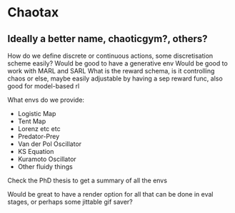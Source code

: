 # Chaotax

## Ideally a better name, chaoticgym?, others?

How do we define discrete or continuous actions, some discretisation scheme easily?
Would be good to have a generative env
Would be good to work with MARL and SARL
What is the reward schema, is it controlling chaos or else, maybe easily adjustable by having a sep reward func, also good for model-based rl

What envs do we provide:
- Logistic Map
- Tent Map
- Lorenz etc etc
- Predator-Prey
- Van der Pol Oscillator
- KS Equation
- Kuramoto Oscillator
- Other fluidy things

Check the PhD thesis to get a summary of all the envs

Would be great to have a render option for all that can be done in eval stages, or perhaps some jittable gif saver?

